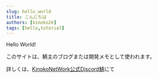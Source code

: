 ```yaml
---
slug: hello_world
title: こんにちは
authors: [kinoko2k]
tags: [hello,tutorial]
---
```


Hello World!

このサイトは、鯖主のブログまたは開発メモとして使われます。

詳しくは、[KinokoNetWork公式Discord鯖](https://discord.gg/VdzXx892Zq)にて